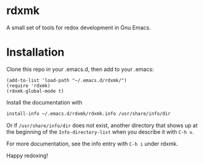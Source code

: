 # rdxmk
A small set of tools for redox development in Gnu Emacs.
# Installation

Clone this repo in your .emacs.d, then add to your .emacs:
```elisp
(add-to-list 'load-path "~/.emacs.d/rdxmk/")
(require 'rdxmk)
(rdxmk-global-mode t)
```
Install the documentation with 
```bash
install-info ~/.emacs.d/rdxmk/rdxmk.info /usr/share/info/dir
```
Or if `/usr/share/info/dir` does not exist, another directory that shows up at the beginning
of the `Info-directory-list` when you describe it with `C-h v`.

For more documentation, see the info entry with `C-h i` under rdxmk.

Happy redoxing!
